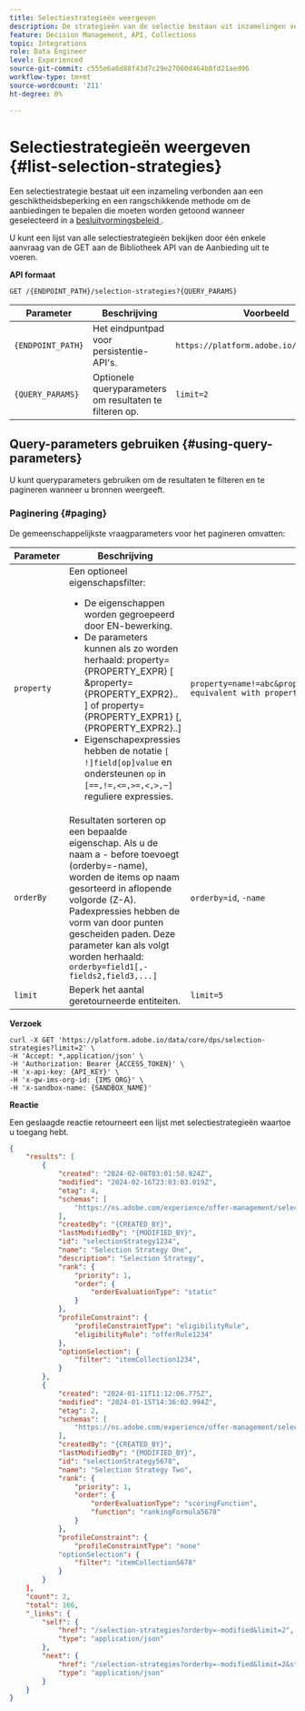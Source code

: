 ```yaml
---
title: Selectiestrategieën weergeven
description: De strategieën van de selectie bestaan uit inzamelingen verbonden aan beperkingen en rangschikkende methodes om aanbiedingen te bepalen.
feature: Decision Management, API, Collections
topic: Integrations
role: Data Engineer
level: Experienced
source-git-commit: c555e6a6d88f43d7c29e27060d464b8fd21aed96
workflow-type: tm+mt
source-wordcount: '211'
ht-degree: 0%

---
```



# Selectiestrategieën weergeven {#list-selection-strategies}

Een selectiestrategie bestaat uit een inzameling verbonden aan een geschiktheidsbeperking en een rangschikkende methode om de aanbiedingen te bepalen die moeten worden getoond wanneer geselecteerd in a [ besluitvormingsbeleid ](https://experienceleague.adobe.com/en/docs/journey-optimizer/using/decisioning/experience-decisioning/create-decision).

U kunt een lijst van alle selectiestrategieën bekijken door één enkele aanvraag van de GET aan de Bibliotheek API van de Aanbieding uit te voeren.

**API formaat**

```http
GET /{ENDPOINT_PATH}/selection-strategies?{QUERY_PARAMS}
```

| Parameter | Beschrijving | Voorbeeld |
| --------- | ----------- | ------- |
| `{ENDPOINT_PATH}` | Het eindpuntpad voor persistentie-API&#39;s. | `https://platform.adobe.io/data/core/dps` |
| `{QUERY_PARAMS}` | Optionele queryparameters om resultaten te filteren op. | `limit=2` |

## Query-parameters gebruiken {#using-query-parameters}

U kunt queryparameters gebruiken om de resultaten te filteren en te pagineren wanneer u bronnen weergeeft.

### Paginering {#paging}

De gemeenschappelijkste vraagparameters voor het pagineren omvatten:

| Parameter | Beschrijving | Voorbeeld |
| --------- | ----------- | ------- |
| `property` | Een optioneel eigenschapsfilter: <ul><li>De eigenschappen worden gegroepeerd door EN-bewerking.</li><li>De parameters kunnen als zo worden herhaald: property= {PROPERTY_EXPR} [ &amp;property= {PROPERTY_EXPR2}.. ] of property= {PROPERTY_EXPR1} [, {PROPERTY_EXPR2}..]</li><li>Eigenschapexpressies hebben de notatie `[ !]field[op]value` en ondersteunen `op` in `[==,!=,<=,>=,<,>,~]` reguliere expressies.</li></ul> | `property=name!=abc&property=id~.*1234.*&property=description equivalent with property=name!=abc,id~.*1234.*,description.` |
| `orderBy` | Resultaten sorteren op een bepaalde eigenschap. Als u de naam a - before toevoegt (orderby=-name), worden de items op naam gesorteerd in aflopende volgorde (Z-A). Padexpressies hebben de vorm van door punten gescheiden paden. Deze parameter kan als volgt worden herhaald: `orderby=field1[,-fields2,field3,...]` | `orderby=id`, `-name` |
| `limit` | Beperk het aantal geretourneerde entiteiten. | `limit=5` |

**Verzoek**

```shell
curl -X GET 'https://platform.adobe.io/data/core/dps/selection-strategies?limit=2' \
-H 'Accept: *,application/json' \
-H 'Authorization: Bearer {ACCESS_TOKEN}' \
-H 'x-api-key: {API_KEY}' \
-H 'x-gw-ims-org-id: {IMS_ORG}' \
-H 'x-sandbox-name: {SANDBOX_NAME}'
```

**Reactie**

Een geslaagde reactie retourneert een lijst met selectiestrategieën waartoe u toegang hebt.

```json
{
    "results": [
        {
            "created": "2024-02-08T03:01:50.924Z",
            "modified": "2024-02-16T23:03:03.019Z",
            "etag": 4,
            "schemas": [
                "https://ns.adobe.com/experience/offer-management/selection-strategy;version=0.2"
            ],
            "createdBy": "{CREATED_BY}",
            "lastModifiedBy": "{MODIFIED_BY}",
            "id": "selectionStrategy1234",
            "name": "Selection Strategy One",
            "description": "Selection Strategy",
            "rank": {
                "priority": 1,
                "order": {
                    "orderEvaluationType": "static"
                }
            },
            "profileConstraint": {
                "profileConstraintType": "eligibilityRule",
                "eligibilityRule": "offerRule1234"
            },
            "optionSelection": {
                "filter": "itemCollection1234",
            }
        },
        {
            "created": "2024-01-11T11:12:06.775Z",
            "modified": "2024-01-15T14:36:02.994Z",
            "etag": 2,
            "schemas": [
                "https://ns.adobe.com/experience/offer-management/selection-strategy;version=0.1"
            ],
            "createdBy": "{CREATED_BY}",
            "lastModifiedBy": "{MODIFIED_BY}",
            "id": "selectionStrategy5678",
            "name": "Selection Strategy Two",
            "rank": {
                "priority": 1,
                "order": {
                    "orderEvaluationType": "scoringFunction",
                    "function": "rankingFormula5678"
                }
            },
            "profileConstraint": {
                "profileConstraintType": "none"
            "optionSelection": {
                "filter": "itemCollection5678"
            }
        }
    ],
    "count": 2,
    "total": 166,
    "_links": {
        "self": {
            "href": "/selection-strategies?orderby=-modified&limit=2",
            "type": "application/json"
        },
        "next": {
            "href": "/selection-strategies?orderby=-modified&limit=2&start=2024-06-04T23:37:33.980Z",
            "type": "application/json"
        }
    }
}
```
